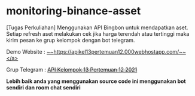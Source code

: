 # monitoring-binance-asset

[Tugas Perkuliahan] Menggunakan API Bingbon untuk mendapatkan aset. Setiap refresh aset melakukan cek jika harga terendah atau tertinggi maka kirim pesan ke grup kelompok dengan bot telegram.

Demo Website : <a href="https://apikel13pertemuan12.000webhostapp.com/">~~https://apikel13pertemuan12.000webhostapp.com/~~</a>

Grup Telegram : <a href="https://t.me/api_kelompok_13_pert_12_2021">~~API Kelompok 13 Pertemuan 12 2021~~</a>

**Lebih baik anda yang menggunakan source code ini menggunakan bot sendiri dan room chat sendiri**
